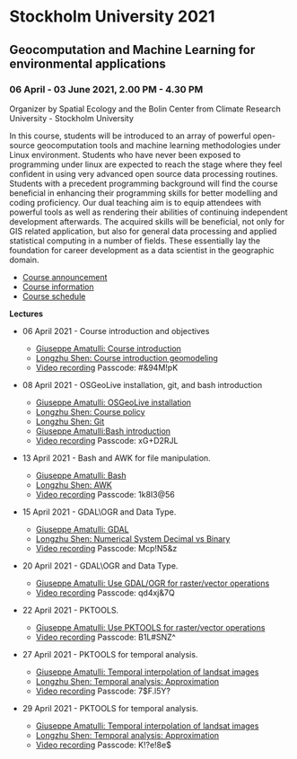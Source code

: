 

# Stockholm University 2021
## Geocomputation and Machine Learning for environmental applications
### 06 April - 03 June 2021, 2.00 PM - 4.30 PM 

Organizer by Spatial Ecology and the Bolin Center from Climate Research University - Stockholm University

In this course, students will be introduced to an array of powerful open-source geocomputation tools and machine learning methodologies under Linux environment. Students who have never been exposed to programming under linux are expected to reach the stage where they feel confident in using very advanced open source data processing routines. Students with a precedent programming background will find the course beneficial in enhancing their programming skills for better modelling and coding proficiency. Our dual teaching aim is to equip attendees with powerful  tools as well as rendering their abilities of continuing independent development afterwards. The acquired skills will be beneficial, not only for GIS related application, but also for  general data processing and applied statistical computing in a number of  fields. These essentially lay the foundation for career development as a data scientist in the geographic domain.


* [Course announcement](http://spatial-ecology.net/docs/source/COURSESAROUNDTHEWORLD/course_stock_uni_04-05_2021_a.pdf)
* [Course information](http://spatial-ecology.net/docs/source/COURSESAROUNDTHEWORLD/course_stock_uni_04-05_2021_b.pdf)
* [Course schedule](http://spatial-ecology.net/docs/source/COURSESAROUNDTHEWORLD/course_stock_uni_04-05_2021_c.pdf)

**Lectures**

* 06 April 2021 - Course introduction and objectives
	- [Giuseppe Amatulli: Course introduction ](http://spatial-ecology.net/docs/source/lectures/lect_20210406_CourseIntro.pdf)
	- [Longzhu Shen: Course introduction geomodeling](http://spatial-ecology.net/docs/source/lectures/lect_20210406_Geomodeling.pdf)
	- [Video recording](https://wcsu-edu.zoom.us/rec/share/uPMzqUe5DkMMdkKd6A_GyXQNSPa2sGTACNraK36EY13_7pnRwzESiNtDenspiRg.prrfLfh3ABistFCx) Passcode: #&94M!pK

* 08 April 2021 - OSGeoLive installation, git, and bash introduction

	- [Giuseppe Amatulli: OSGeoLive installation](http://spatial-ecology.net/docs/build/html/VIRTUALMACHINE/00_Setting_OSGeoLive_for_for_Spatial_Ecology_course.html)
	- [Longzhu Shen: Course policy](http://spatial-ecology.net/docs/source/lectures/lect_20210408_Policy.pdf)
	- [Longzhu Shen: Git](http://spatial-ecology.net/docs/source/lectures/lect_20210408_Git.pdf)
	- [Giuseppe Amatulli:Bash introduction](http://spatial-ecology.net/docs/build/html/BASH/03_bashintro_osgeo.html)
	- [Video recording](https://wcsu-edu.zoom.us/rec/share/zgtVh14JA4Yo5AMNVBjNvTf2UOyiJh_bEC397uk1IKqHsusH-La0hLg5BhanlgP1.dAlaT_OyLSzT970v) Passcode: xG+D2RJL


* 13 April 2021 - Bash and AWK for file manipulation.
	- [Giuseppe Amatulli: Bash](http://spatial-ecology.net/docs/build/html/BASH/03_bashinter_osgeo.html)
	- [Longzhu Shen: AWK](http://spatial-ecology.net/docs/build/html/AWK/30_awk.html)
	- [Video recording](https://wcsu-edu.zoom.us/rec/share/trpmS2sEmfZvOnQqgMYSyx3YBaHUj01Ch_epCZVBAu2OHgPkMItgB5AIqnpb2twK.4VgLUzHevjJmV8cB)  Passcode: 1k8I3@56

* 15 April 2021 - GDAL\OGR and Data Type.
    - [Giuseppe Amatulli: GDAL](http://spatial-ecology.net/docs/build/html/GDAL/01_gdal_osgeo.html)
    - [Longzhu Shen: Numerical System Decimal vs Binary](http://spatial-ecology.net/docs/source/lectures/lect_20210415_Num_Syst.pdf)
    - [Video recording](https://wcsu-edu.zoom.us/rec/share/gtx5Yl_NuSyw9u5289XTAhYwuSg39fH6JYgO2MicPLY1GWj03lUxI0Ae1AAg4LUT.rkfR6X_ZSX8keyXS) Passcode: Mcp!N5&z

* 20 April 2021 - GDAL\OGR and Data Type.
   - [Giuseppe Amatulli: Use GDAL/OGR for raster/vector operations](http://spatial-ecology.net/docs/build/html/GDAL/01_gdal_osgeo.html)
   - [Video recording](https://wcsu-edu.zoom.us/rec/share/V0fe-bWcUEHECB3_53feJSd15UYflijEJXGilqvSddQF6pTFno1KSLHsKiEJz3Mg.lEsZXEkWX5a_TN-7) Passcode: qd4xj&7Q


* 22 April 2021 - PKTOOLS.
   - [Giuseppe Amatulli: Use PKTOOLS for raster/vector operations](http://spatial-ecology.net/docs/build/html/PKTOOLS/02_pktools_osgeo.html)
   - [Video recording](https://wcsu-edu.zoom.us/rec/share/j1Lwe1g9kj7D53kl3fWWy8KLYIxYm3Ap5sMH1leXmRvGYbbdmz7bgx9m4douEQk1.GuV7GNKBLpszCI4S) Passcode: B1L#SNZ^


* 27 April 2021 - PKTOOLS for temporal analysis.
   - [Giuseppe Amatulli: Temporal interpolation of landsat images](http://spatial-ecology.net/docs/build/html/CASESTUDY/121_temporal_interpolation.html)
   - [Longzhu Shen: Temporal analysis: Approximation](http://spatial-ecology.net/docs/source/lectures/lect_20210427_Approximation.pdf)
   - [Video recording](https://wcsu-edu.zoom.us/rec/share/GrRjrHnG-J3gLeKJ9pIHSy0ILJCawifbj-rUp7__EQ3kKo1rMqk6If-7UYNS2zzr.5D2pNuR85oJzLCR9)  Passcode: 7$F.l5Y?

* 29 April 2021 - PKTOOLS for temporal analysis.
   - [Giuseppe Amatulli: Temporal interpolation of landsat images](http://spatial-ecology.net/docs/build/html/CASESTUDY/121_temporal_interpolation.html)
   - [Longzhu Shen: Temporal analysis: Approximation](http://spatial-ecology.net/docs/source/lectures/lect_20210427_Approximation.pdf)
   - [Video recording](https://wcsu-edu.zoom.us/rec/share/VGmeUTQn9Vp_4SUHswWw_hpAxA9JZX8YuGJW9ILZdS0CKvRGQOBYdE7ZbUU2wZvJ.fP9y-qRW-BnrGCqF) Passcode: K!?e!8e$
 
